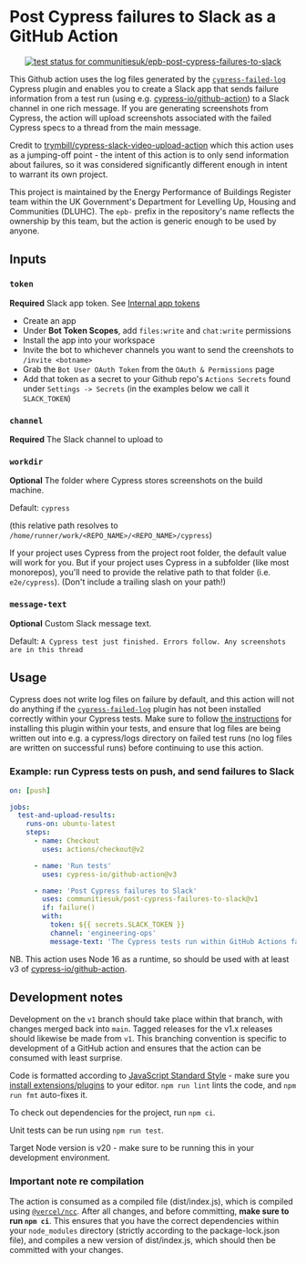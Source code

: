 # Post Cypress failures to Slack as a GitHub Action

<p align="center">
  <a href="https://github.com/communitiesuk/epb-post-cypress-failures-to-slack/actions"><img alt="test status for communitiesuk/epb-post-cypress-failures-to-slack" src="https://github.com/communitiesuk/epb-post-cypress-failures-to-slack/actions/workflows/test.yml/badge.svg"></a>
</p>

This Github action uses the log files generated by the [`cypress-failed-log`](https://github.com/bahmutov/cypress-failed-log) Cypress plugin and enables you to create a Slack app that sends failure information from a test run (using e.g. [cypress-io/github-action](https://github.com/cypress-io/github-action)) to a Slack channel in one rich message. If you are generating screenshots from Cypress, the action will upload screenshots associated with the failed Cypress specs to a thread from the main message.

Credit to [trymbill/cypress-slack-video-upload-action](https://github.com/trymbill/cypress-slack-video-upload-action) which this action uses as a jumping-off point - the intent of this action is to only send information about failures, so it was considered significantly different enough in intent to warrant its own project.

This project is maintained by the Energy Performance of Buildings Register team within the UK Government's Department for Levelling Up, Housing and Communities (DLUHC). The `epb-` prefix in the repository's name reflects the ownership by this team, but the action is generic enough to be used by anyone.

## Inputs

### `token`

**Required** Slack app token. See [Internal app tokens](https://slack.com/intl/en-ru/help/articles/215770388-Create-and-regenerate-API-tokens#internal-app-tokens)

- Create an app
- Under **Bot Token Scopes**, add `files:write` and `chat:write` permissions
- Install the app into your workspace
- Invite the bot to whichever channels you want to send the creenshots to `/invite <botname>`
- Grab the `Bot User OAuth Token` from the `OAuth & Permissions` page
- Add that token as a secret to your Github repo's `Actions Secrets` found under `Settings -> Secrets` (in the examples below we call it `SLACK_TOKEN`)

### `channel`

**Required** The Slack channel to upload to

### `workdir`

**Optional** The folder where Cypress stores screenshots on the build machine.

Default: `cypress`

(this relative path resolves to `/home/runner/work/<REPO_NAME>/<REPO_NAME>/cypress`)

If your project uses Cypress from the project root folder, the default value will work for you.
But if your project uses Cypress in a subfolder (like most monorepos), you'll need to provide the relative path to that folder
(i.e. `e2e/cypress`).
(Don't include a trailing slash on your path!)

### `message-text`

**Optional** Custom Slack message text.

Default: `A Cypress test just finished. Errors follow. Any screenshots are in this thread`

## Usage

Cypress does not write log files on failure by default, and this action will not do anything if the [`cypress-failed-log`](https://github.com/bahmutov/cypress-failed-log) plugin has not been installed correctly within your Cypress tests. Make sure to follow [the instructions](https://github.com/bahmutov/cypress-failed-log#install) for installing this plugin within your tests, and ensure that log files are being written out into e.g. a cypress/logs directory on failed test runs (no log files are written on successful runs) before continuing to use this action.

### Example: run Cypress tests on push, and send failures to Slack

```yml
on: [push]

jobs:
  test-and-upload-results:
    runs-on: ubuntu-latest
    steps:
      - name: Checkout
        uses: actions/checkout@v2

      - name: 'Run tests'
        uses: cypress-io/github-action@v3

      - name: 'Post Cypress failures to Slack'
        uses: communitiesuk/post-cypress-failures-to-slack@v1
        if: failure()
        with:
          token: ${{ secrets.SLACK_TOKEN }}
          channel: 'engineering-ops'
          message-text: 'The Cypress tests run within GitHub Actions failed!'
```

NB. This action uses Node 16 as a runtime, so should be used with at least v3 of [cypress-io/github-action](https://github.com/cypress-io/github-action).

## Development notes

Development on the `v1` branch should take place within that branch, with changes merged back into `main`. Tagged releases for the v1.x releases should likewise be made from `v1`. This branching convention is specific to development of a GitHub action and ensures that the action can be consumed with least surprise.

Code is formatted according to [JavaScript Standard Style](https://standardjs.com) - make sure you [install extensions/plugins](https://standardjs.com/#are-there-text-editor-plugins) to your editor. `npm run lint` lints the code, and `npm run fmt` auto-fixes it.

To check out dependencies for the project, run `npm ci`.

Unit tests can be run using `npm run test`.

Target Node version is v20 - make sure to be running this in your development environment.

### Important note re compilation

The action is consumed as a compiled file (dist/index.js), which is compiled using [`@vercel/ncc`](https://github.com/vercel/ncc). After all changes, and before committing, **make sure to run `npm ci`**. This ensures that you have the correct dependencies within your `node_modules` directory (strictly according to the package-lock.json file), and compiles a new version of dist/index.js, which should then be committed with your changes.